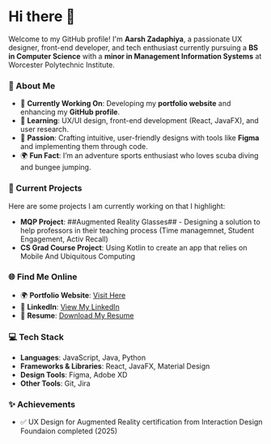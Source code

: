 # Hi there 👋

Welcome to my GitHub profile! I'm **Aarsh Zadaphiya**, a passionate UX designer, front-end developer, and tech enthusiast currently pursuing a **BS in Computer Science** with a **minor in Management Information Systems** at Worcester Polytechnic Institute.

### 🌟 About Me
- 🔭 **Currently Working On**: Developing my **portfolio website** and enhancing my **GitHub profile**.
- 🌱 **Learning**: UX/UI design, front-end development (React, JavaFX), and user research.
- 🎨 **Passion**: Crafting intuitive, user-friendly designs with tools like **Figma** and implementing them through code.
- 🌍 **Fun Fact**: I’m an adventure sports enthusiast who loves scuba diving and bungee jumping.

### 📂 Current Projects
Here are some projects I am currently working on that I highlight:
- **MQP Project**: ##Augmented Reality Glasses## - Designing a solution to help professors in their teaching process (Time managemnet, Student Engagement, Activ Recall)
- **CS Grad Course Project**: Using Kotlin to create an app that relies on Mobile And Ubiquitous Computing

### 🌐 Find Me Online
- 🌍 **Portfolio Website**: [Visit Here](https://aarshzadaphiya.com)  
- 💼 **LinkedIn**: [View My LinkedIn](https://www.linkedin.com/in/aarshzadaphiya/)  
- 📄 **Resume**: [Download My Resume](https://drive.google.com/file/d/1lXpKVtRO6XDrgG0frLgc9KSdWHtEkNud/view?usp=sharing)  

### 💻 Tech Stack
- **Languages**: JavaScript, Java, Python
- **Frameworks & Libraries**: React, JavaFX, Material Design
- **Design Tools**: Figma, Adobe XD
- **Other Tools**: Git, Jira

### ✨ Achievements
- ✅ UX Design for Augmented Reality certification from Interaction Design Foundaion completed (2025)


